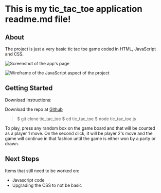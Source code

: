 # This is my tic_tac_toe application readme.md file!

## About
The project is just a very basic tic tac toe game coded in HTML, JavaScript and CSS.

![Screenshot of the app's page](https://imgur.com/a/7gWZ56d)

![Wireframe of the JavaScript aspect of the project]()

## Getting Started
Download Instructions:

Download the repo at [Github](https://github.com/yangzhie/tictactoe)

> $ git clone tic_tac_toe
> $ cd tic_tac_toe
> $ node tic_tac_toe.js

To play, press any random box on the game board and that will be counted as a player 1 move.
On the second click, it will be player 2's move and the game will continue in that fashion until
the game is either won by a party or drawn.

## Next Steps
Items that still need to be worked on: 
- Javascript code
- Upgrading the CSS to not be basic